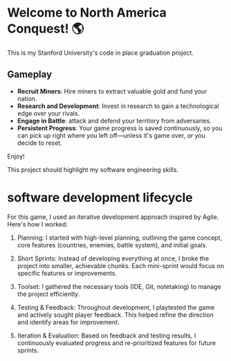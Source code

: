 # Welcome to North America Conquest! 🌎
This is my Stanford University's code in place graduation project.


## Gameplay
- **Recruit Miners**: Hire miners to extract valuable gold and fund your nation.
- **Research and Development**: Invest in research to gain a technological edge over your rivals.
- **Engage in Battle**: attack and defend your territory from adversaries.
- **Persistent Progress**: Your game progress is saved continuously, so you can pick up right where you left off—unless it's game over, or you decide to reset.

Enjoy!



 This project should highlight my software engineering skills.

# software development lifecycle
For this game, I used an iterative development approach inspired by Agile. Here's how I worked:

1. Planning: I started with high-level planning, outlining the game concept, core features (countries, enemies, battle system), and initial goals.

2. Short Sprints: Instead of developing everything at once, I broke the project into smaller, achievable chunks. Each mini-sprint would focus on specific features or improvements.

3. Toolset: I gathered the necessary tools (IDE, Git, notetaking) to manage the project efficiently.

4. Testing & Feedback: Throughout development, I playtested the game and actively sought player feedback. This helped refine the direction and identify areas for improvement.

5. Iteration & Evaluation: Based on feedback and testing results, I continuously evaluated progress and re-prioritized features for future sprints.

